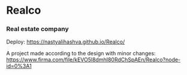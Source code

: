 # Realco

### Real estate company

Deploy: https://nastyalihashva.github.io/Realco/

A project made according to the design with minor changes: https://www.firma.com/file/kEVO5l8dmhI80RdChSpAEn/Realco?node-id=0%3A1
